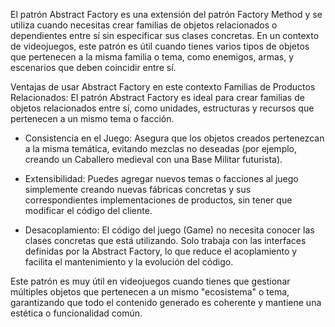 El patrón Abstract Factory es una extensión del patrón Factory Method y se utiliza
cuando necesitas crear familias de objetos relacionados o dependientes entre sí sin especificar sus
clases concretas. En un contexto de videojuegos, este patrón es útil cuando tienes varios tipos de
objetos que pertenecen a la misma familia o tema, como enemigos, armas, y escenarios que deben
coincidir entre sí.

Ventajas de usar Abstract Factory en este contexto
Familias de Productos Relacionados: El patrón Abstract Factory es ideal para crear familias de
objetos relacionados entre sí, como unidades, estructuras y recursos que pertenecen a un mismo tema
o facción.

- Consistencia en el Juego: Asegura que los objetos creados pertenezcan a la misma temática, evitando
mezclas no deseadas (por ejemplo, creando un Caballero medieval con una Base Militar futurista).

- Extensibilidad: Puedes agregar nuevos temas o facciones al juego simplemente creando nuevas fábricas
concretas y sus correspondientes implementaciones de productos, sin tener que modificar el código
del cliente.

- Desacoplamiento: El código del juego (Game) no necesita conocer las clases concretas que está
utilizando. Solo trabaja con las interfaces definidas por la Abstract Factory, lo que reduce el
acoplamiento y facilita el mantenimiento y la evolución del código.

Este patrón es muy útil en videojuegos cuando tienes que gestionar múltiples objetos que pertenecen
a un mismo "ecosistema" o tema, garantizando que todo el contenido generado es coherente y mantiene
una estética o funcionalidad común.